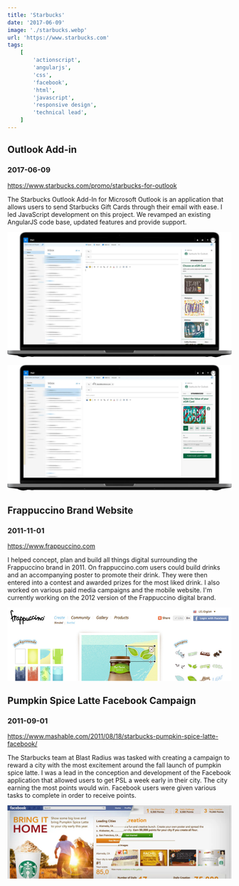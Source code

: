 ```yaml
---
title: 'Starbucks'
date: '2017-06-09'
image: './starbucks.webp'
url: 'https://www.starbucks.com'
tags:
    [
        'actionscript',
        'angularjs',
        'css',
        'facebook',
        'html',
        'javascript',
        'responsive design',
        'technical lead',
    ]
---
```


## Outlook Add-in

### 2017-06-09

https://www.starbucks.com/promo/starbucks-for-outlook

The Starbucks Outlook Add-In for Microsoft Outlook is an application that allows users to send Starbucks Gift Cards through their email with ease. I led JavaScript development on this project. We revamped an existing AngularJS code base, updated features and provide support.

![Starbucks Outlook Card Selection Step](./starbucks-outlook-1.webp)

![Starbucks Outlook Purchase Gift Card](./starbucks-outlook-2.webp)

## Frappuccino Brand Website

### 2011-11-01

https://www.frappuccino.com

I helped concept, plan and build all things digital surrounding the Frappuccino brand in 2011. On frappuccino.com users could build drinks and an accompanying poster to promote their drink. They were then entered into a contest and awarded prizes for the most liked drink. I also worked on various paid media campaigns and the mobile website. I'm currently working on the 2012 version of the Frappuccino digital brand.

![Starbucks Frappuccino Brand Website](./starbucks-frappuccino-1.jpg)

## Pumpkin Spice Latte Facebook Campaign

### 2011-09-01

https://www.mashable.com/2011/08/18/starbucks-pumpkin-spice-latte-facebook/

The Starbucks team at Blast Radius was tasked with creating a campaign to reward a city with the most excitement around the fall launch of pumpkin spice latte. I was a lead in the conception and development of the Facebook application that allowed users to get PSL a week early in their city. The city earning the most points would win. Facebook users were given various tasks to complete in order to receive points.

![Starbucks Pumpkin Spice Latte Facebook Campaign](./starbucks-psl-1.webp)
